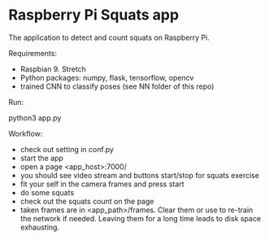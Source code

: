 # Raspberry Pi Squats app

The application to detect and count squats on Raspberry Pi.

Requirements:
- Raspbian 9. Stretch
- Python packages: numpy, flask, tensorflow, opencv
- trained CNN to classify poses (see NN folder of this repo)

Run:

python3 app.py

Workflow:

- check out setting in conf.py
- start the app
- open a page <app_host>:7000/
- you should see video stream and buttons start/stop for squats exercise
- fit your self in the camera frames and press start
- do some squats
- check out the squats count on the page
- taken frames are in <app_path>/frames. Clear them or use to re-train the network if needed. Leaving them for a long time leads to disk space exhausting.
